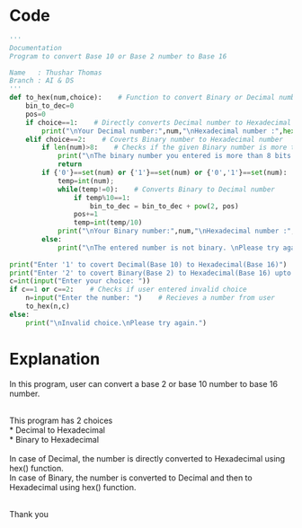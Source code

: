 # Code
```python
'''
Documentation
Program to convert Base 10 or Base 2 number to Base 16

Name   : Thushar Thomas
Branch : AI & DS
'''
def to_hex(num,choice):    # Function to convert Binary or Decimal number to Hexadecimal number
    bin_to_dec=0
    pos=0
    if choice==1:    # Directly converts Decimal number to Hexadecimal number
        print("\nYour Decimal number:",num,"\nHexadecimal number :",hex(int(num)))
    elif choice==2:    # Coverts Binary number to Hexadecimal number
        if len(num)>8:    # Checks if the given Binary number is more than 8 bits
            print("\nThe binary number you entered is more than 8 bits.\nPlease try again.")
            return
        if {'0'}==set(num) or {'1'}==set(num) or {'0','1'}==set(num):    # Checks if numbers other than '0' or '1' is in given number
            temp=int(num);
            while(temp!=0):    # Converts Binary to Decimal number
                if temp%10==1:
                    bin_to_dec = bin_to_dec + pow(2, pos)
                pos+=1
                temp=int(temp/10)
            print("\nYour Binary number:",num,"\nHexadecimal number :",hex(int(bin_to_dec)))
        else:
            print("\nThe entered number is not binary. \nPlease try again.")
            
print("Enter '1' to covert Decimal(Base 10) to Hexadecimal(Base 16)")
print("Enter '2' to covert Binary(Base 2) to Hexadecimal(Base 16) upto 8 bits")
c=int(input("Enter your choice: "))
if c==1 or c==2:    # Checks if user entered invalid choice
    n=input("Enter the number: ")    # Recieves a number from user
    to_hex(n,c)  
else:
    print("\nInvalid choice.\nPlease try again.") 
```

# Explanation
In this program, user can convert a base 2 or base 10 number to base 16 number.
<p> <br/>This program has 2 choices
   <br/>* Decimal to Hexadecimal
   <br/>* Binary to Hexadecimal
  <br/><br/>In case of Decimal, the number is directly converted to Hexadecimal using hex() function.
 <br/>In case of Binary, the number is converted to Decimal and then to Hexadecimal using hex() function.</p>
<br/>Thank you

